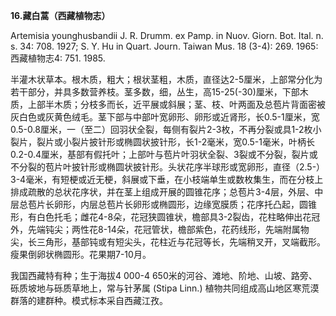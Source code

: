 **16.藏白蒿（西藏植物志）**

Artemisia younghusbandii J. R. Drumm. ex Pamp. in Nuov. Giorn. Bot. Ital. n. s. 34: 708. 1927; S. Y. Hu in Quart. Journ. Taiwan Mus. 18 (3-4): 269. 1965: 西藏植物志4: 751. 1985.

半灌木状草本。根木质，粗大；根状茎粗，木质，直径达2-5厘米，上部常分化为若干部分，并具多数营养枝。茎多数，细，丛生，高15-25(-30)厘米，下部木质，上部半木质；分枝多而长，近平展或斜展；茎、枝、叶两面及总苞片背面密被灰白色或灰黄色绒毛。茎下部与中部叶宽卵形、卵形或近肾形，长0.5-1厘米，宽0.5-0.8厘米，一（至二）回羽状全裂，每侧有裂片2-3枚，不再分裂或具1-2枚小裂片，裂片或小裂片披针形或椭圆状披针形，长1-2毫米，宽0.5-1毫米，叶柄长0.2-0.4厘米，基部有假托叶；上部叶与苞片叶羽状全裂、3裂或不分裂，裂片或不分裂的苞片叶披针形或椭圆状披针形。头状花序半球形或宽卵形，直径（2.5-）3-4毫米，有短梗或近无梗，斜展或下垂，在小枝端单生或数枚集生，而在分枝上排成疏散的总状花序状，并在茎上组成开展的圆锥花序；总苞片3-4层，外层、中层总苞片长卵形，内层总苞片长卵形或椭圆形，边缘宽膜质；花序托凸起，圆锥形，有白色托毛；雌花4-8朵，花冠狭圆锥状，檐部具3-2裂齿，花柱略伸出花冠外，先端钝尖；两性花8-14朵，花冠管状，檐部紫色，花药线形，先端附属物尖，长三角形，基部钝或有短尖头，花柱近与花冠等长，先端稍叉开，叉端截形。瘦果倒卵状椭圆形。花果期7-10月。

我国西藏特有种；生于海拔4 000-4 650米的河谷、滩地、阶地、山坡、路旁、砾质坡地与砾质草地上，常与针茅属 (Stipa Linn.) 植物共同组成高山地区寒荒漠群落的建群种。模式标本采自西藏江孜。
